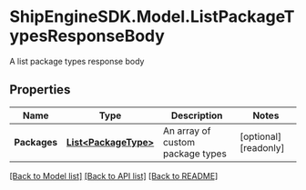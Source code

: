 # ShipEngineSDK.Model.ListPackageTypesResponseBody
A list package types response body

## Properties

Name | Type | Description | Notes
------------ | ------------- | ------------- | -------------
**Packages** | [**List&lt;PackageType&gt;**](PackageType.md) | An array of custom package types | [optional] [readonly] 

[[Back to Model list]](../README.md#documentation-for-models) [[Back to API list]](../README.md#documentation-for-api-endpoints) [[Back to README]](../README.md)

